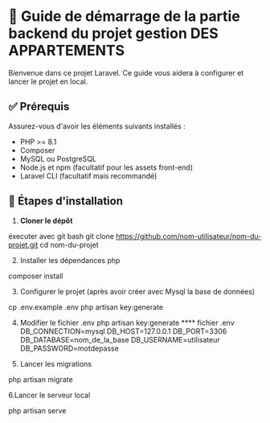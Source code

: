 # 🎯  Guide de démarrage de la partie backend du projet gestion DES APPARTEMENTS 

Bienvenue dans ce projet Laravel. Ce guide vous aidera à configurer et lancer le projet en local.

## ✅ Prérequis

Assurez-vous d'avoir les éléments suivants installés :

- PHP >= 8.1
- Composer
- MySQL ou PostgreSQL
- Node.js et npm (facultatif pour les assets front-end)
- Laravel CLI (facultatif mais recommandé)

## 🚀 Étapes d'installation

1. **Cloner le dépôt**

éxecuter avec git bash
git clone https://github.com/nom-utilisateur/nom-du-projet.git
cd nom-du-projet

2. Installer les dépendances php

composer install

3. Configurer le projet (après avoir créer avec Mysql la base de données)

cp .env.example .env
php artisan key:generate

4. Modifier le fichier .env
php artisan key:generate
**** fichier .env
DB_CONNECTION=mysql
DB_HOST=127.0.0.1
DB_PORT=3306
DB_DATABASE=nom_de_la_base
DB_USERNAME=utilisateur
DB_PASSWORD=motdepasse

5. Lancer les migrations

php artisan migrate

6.Lancer le serveur local

php artisan serve



   

